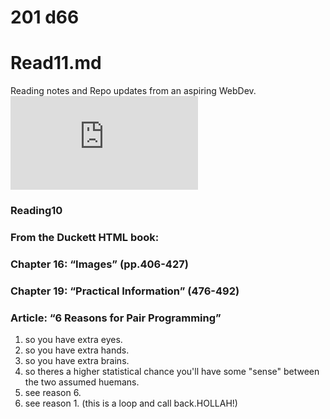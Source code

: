 
# 201 d66
# Read11.md
Reading notes and Repo updates from an aspiring WebDev.
![Type-copy](https://wtf.tw/ref/duckett.pdf)

### Reading10
### From the Duckett HTML book:
### Chapter 16: “Images” (pp.406-427)


### Chapter 19: “Practical Information” (476-492)



### Article: “6 Reasons for Pair Programming”
1. so you have extra eyes.
2. so you have extra hands.
3. so you have extra brains.
4. so theres a higher statistical chance you'll have some "sense" between the two assumed huemans. 
5. see reason 6.
6. see reason 1. (this is a loop and call back.HOLLAH!)
